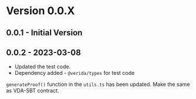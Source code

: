 # Version 0.0.X
## 0.0.1 - Initial Version
## 0.0.2 - 2023-03-08
- Updated the test code.
- Dependency added - `@verida/types` for test code

`generateProof()` function in the `utils.ts` has been updated. Make the same as VDA-SBT contract.